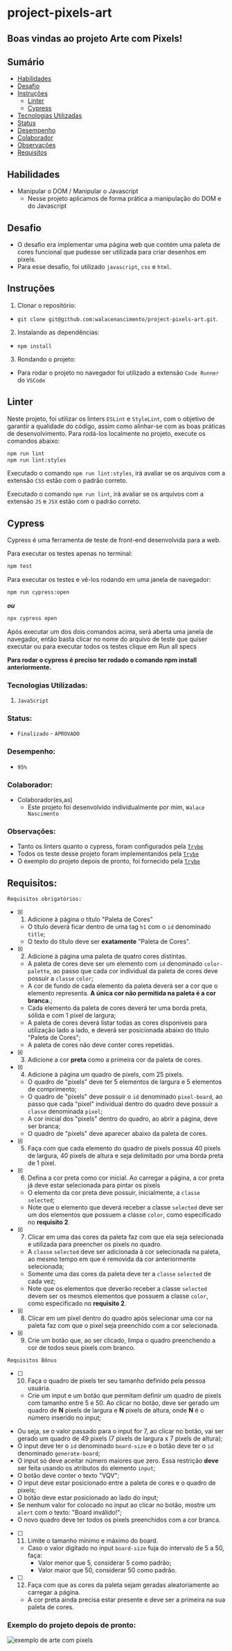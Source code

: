 # project-pixels-art

## Boas vindas ao projeto Arte com Pixels!

## Sumário

- [Habilidades](#habilidades)
- [Desafio](#desafio)
- [Instruções](#instruções)
  - [Linter](#linter)
  - [Cypress](#cypress)
- [Tecnologias Utilizadas](#tecnologias-utilizadas)
- [Status](#status)
- [Desempenho](#desempenho)
- [Colaborador](#colaborador)
- [Observações](#observações)
- [Requisitos](#requisitos)



## Habilidades

- Manipular o DOM / Manipular o Javascript
  - Nesse projeto aplicamos de forma prática a manipulação do DOM e do Javascript

## Desafio

- O desafio era implementar uma página web que contém uma paleta de cores funcional que pudesse ser utilizada para criar desenhos em pixels.
- Para esse desafio, foi utilizado `javascript`, `css` e `html`.

## Instruções

1. Clonar o repositório:
  * `git clone git@github.com:walacenascimento/project-pixels-art.git`.

2. Instalando as dependências:
  * `npm install`

3. Rondando o projeto:
  * Para rodar o projeto no navegador foi utilizado a extensão `Code Runner` do `VSCode`

## Linter

Neste projeto, foi utilizar os linters `ESLint` e `StyleLint`, com o objetivo de garantir a qualidade do código, assim como
alinhar-se com as boas práticas de desenvolvimento.
Para rodá-los localmente no projeto, execute os comandos abaixo:

```bash
npm run lint
npm run lint:styles
```

Executado o comando `npm run lint:styles`, irá avaliar se os arquivos com a extensão `CSS` estão com o padrão correto.

Executado o comando `npm run lint`, irá avaliar se os arquivos com a extensão `JS` e `JSX` estão com o padrão correto.

## Cypress

Cypress é uma ferramenta de teste de front-end desenvolvida para a web.

Para executar os testes apenas no terminal:

```bash
npm test
```

Para executar os testes e vê-los rodando em uma janela de navegador:

```bash
npm run cypress:open
```

***ou***

```bash
npx cypress open
```
Após executar um dos dois comandos acima, será aberta uma janela de navegador, então basta clicar no nome do arquivo de teste que quiser executar
ou para executar todos os testes clique em Run all specs

**Para rodar o cypress é preciso ter rodado o comando npm install anteriormente.**

 ### Tecnologias Utilizadas:
1. `JavaScript`

### Status:
 - `Finalizado` - `APROVADO`

### Desempenho:
  * `95%`

### Colaborador:
* Colaborador(es,as)
    * Este projeto foi desenvolvido individualmente por mim, `Walace Nascimento`

### Observações:
- Tanto os linters quanto o cypress, foram configurados pela <a href="https://betrybe.com">`Trybe`</a>
- Todos os teste desse projeto foram implementandos pela <a href="https://betrybe.com">`Trybe`</a>
- O exemplo do projeto depois de pronto, foi fornecido pela <a href="https://betrybe.com">`Trybe`</a>

## Requisitos:
`Requisitos obrigatórios:`
- [x] 1. Adicione à página o título "Paleta de Cores"
  - O título deverá ficar dentro de uma tag `h1` com o `id` denominado `title`;
  - O texto do título deve ser **exatamente** "Paleta de Cores".

- [x] 2. Adicione à página uma paleta de quatro cores distintas.
  - A paleta de cores deve ser um elemento com `id` denominado `color-palette`, ao passo que cada cor individual da paleta de cores deve possuir a `classe` `color`;
  - A cor de fundo de cada elemento da paleta deverá ser a cor que o elemento representa. **A única cor não permitida na paleta é a cor branca.**;
  - Cada elemento da paleta de cores deverá ter uma borda preta, sólida e com 1 pixel de largura;
  - A paleta de cores deverá listar todas as cores disponíveis para utilização lado a lado, e deverá ser posicionada abaixo do título "Paleta de Cores";
  - A paleta de cores não deve conter cores repetidas.

- [x] 3. Adicione a cor **preta** como a primeira cor da paleta de cores.

- [x] 4. Adicione à página um quadro de pixels, com 25 pixels.
  - O quadro de "pixels" deve ter 5 elementos de largura e 5 elementos de comprimento;
  - O quadro de "pixels" deve possuir o `id` denominado `pixel-board`, ao passo que cada "pixel" individual dentro do quadro deve possuir a `classe` denominada `pixel`;
  - A cor inicial dos "pixels" dentro do quadro, ao abrir a página, deve ser branca;
  -  O quadro de "pixels" deve aparecer abaixo da paleta de cores.

- [x] 5. Faça com que cada elemento do quadro de pixels possua 40 pixels de largura, 40 pixels de altura e seja delimitado por uma borda preta de 1 pixel.

- [x] 6. Defina a cor preta como cor inicial. Ao carregar a página, a cor preta já deve estar selecionada para pintar os pixels
  - O elemento da cor preta deve possuir, inicialmente, a `classe` `selected`;
  - Note que o elemento que deverá receber a classe `selected` deve ser um dos elementos que possuem a classe `color`, como especificado no **requisito 2**.

- [x] 7. Clicar em uma das cores da paleta faz com que ela seja selecionada e utilizada para preencher os pixels no quadro.
  - A `classe` `selected` deve ser adicionada à cor selecionada na paleta, ao mesmo tempo em que é removida da cor anteriormente selecionada;
  - Somente uma das cores da paleta deve ter a `classe` `selected` de cada vez;
  - Note que os elementos que deverão receber a classe `selected` devem ser os mesmos elementos que possuem a classe `color`, como especificado no **requisito 2**.

- [x] 8. Clicar em um pixel dentro do quadro após selecionar uma cor na paleta faz com que o pixel seja preenchido com a cor selecionada.

- [x] 9. Crie um botão que, ao ser clicado, limpa o quadro preenchendo a cor de todos seus pixels com branco.


`Requisitos Bônus`
- [ ] 10. Faça o quadro de pixels ter seu tamanho definido pela pessoa usuária.
  - Crie um input e um botão que permitam definir um quadro de pixels com tamanho entre 5 e 50. Ao clicar no botão, deve ser gerado um quadro de **N** pixels de largura e **N** pixels de altura, onde **N** é o número inserido no input;
 - Ou seja, se o valor passado para o input for 7, ao clicar no botão, vai ser gerado um quadro de 49 pixels (7 pixels de largura x 7 pixels de altura);
- O input deve ter o `id` denominado `board-size` e o botão deve ter o `id` denominado `generate-board`;
- O input só deve aceitar número maiores que zero. Essa restrição **deve** ser feita usando os atributos do elemento `input`;
- O botão deve conter o texto "VQV";
- O input deve estar posicionado entre a paleta de cores e o quadro de pixels;
- O botão deve estar posicionado ao lado do input;
- Se nenhum valor for colocado no input ao clicar no botão, mostre um `alert` com o texto: "Board inválido!";
- O novo quadro deve ter todos os pixels preenchidos com a cor branca.


- [ ] 11. Limite o tamanho mínimo e máximo do board.
  - Caso o valor digitado no input `board-size` fuja do intervalo de 5 a 50, faça:
    - Valor menor que 5, considerar 5 como padrão;
    - Valor maior que 50, considerar 50 como padrão.

- [ ] 12. Faça com que as cores da paleta sejam geradas aleatoriamente ao carregar a página.
  - A cor preta ainda precisa estar presente e deve ser a primeira na sua paleta de cores.






### Exemplo do projeto depois de pronto:

![exemplo de arte com pixels](./art-with-pixels.gif)
